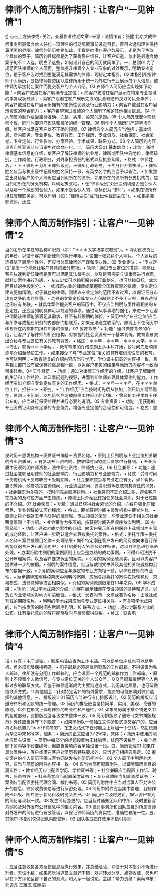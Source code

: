 # 律师个人简历制作指引：让客户“一见钟情”1

☝ 点击上方头像或+关注，查看作者往期文章~来源：法悟作者：张健 北京大成律师事务所高级合伙人任何一项理性的行动都要事前设定目标，盲目永远和理性保持着清晰的界限。律师的简历亦是如此，不管是向潜在客户的展示，还是为了争取一个具体的案子，简历的目标都是为了获得客户信任，让客户知道，你才是最适合他案子的不二人选。明白了这些，如何设计自己的简历就简单了。一、总则01 为了规范团队律师的个人简历，整体提升律师个人专业形象的对外展示，明确专业定位，便于客户及时找到更能满足其需求的律师，现制定本指引。02 本指引所指律师个人简历，是指律师提交团队或律所用于统一对外进行专业展示的个人信息，或律师为承接特定案件而提交客户的个人介绍。03 律师个人简历应当实现如下功能：• 向客户或潜在客户明确专业定位；• 向客户或潜在客户展示在特定专业领域的丰富成功经验；• 向客户或潜在客户展示先进的执业理念和良好的执业素养；• 向客户或潜在客户展示所拥有的垄断性资源及行业影响力；• 向客户或潜在客户展示资源的整合能力；• 客户希望通过律师的个人简历了解的其他相关信息。04 个人简历的制作应当坚持准确、完整、实用、美观的原则。05 个人简历既要体现律师个性，同时也要遵守团队和律所的统一管理。06 制作个人简历时严禁弄虚作假，给客户或潜在客户以不正确的预期。07 律师的个人简历应当包括：基本信息、所内职务、专业定位、教育背景、工作经历、专业资质、社会兼职、社会荣誉、专业定位、行业影响、办案经验、学术成果、联系方式。08 个人简历的内容设置和外观设计应当避免过度商业化。二、简历内容01 基本信息：• 功能：通过律师基本信息的介绍，使客户了解该律师的执业地，律所或团队中的地位，律师级别，工作岗位，行政职务，对外承担责任的形式以及执业年限。• 格式：律师姓名，＊＊＊律所＋分所＋律师级别，＋律所行政职务，＋年月日开始执业。• 律师姓名应当与执业证中记载的姓名保持一致，有英文名字的应当予以备注。• 如果独立出具给客户的个人简历应当列明所在的律所，如果所在的律所有分支机构的，应当列明所在的分支机构，以确定执业地。• 在“律师级别”处应当列明是否是合伙人以及哪一个级别的合伙人。如果不是合伙人的，则标识为“律师”。• 如果在律所有担任管理职务的，可以列明（如：“律所主任”或“诉讼仲裁部主任”）。• 如果是兼职律师，还应

# 律师个人简历制作指引：让客户“一见钟情”2

当列名所在单位的名称和职务（如：“＊＊＊大学法学院教授”）。• 列明首次执业的年份，以便于客户判断律师的执行年限。• 设置一张彩色个人照片。个人照片的选择除了展示个性外，还应当体现律师的严谨和专业性。02 专业定位：• “专业定位”是指一个能够让客户具体的细分市场。• 功能：通过专业定位的描述，能够让客户快速判断该律师是否可以满足其法律需求，以及是否需要与该律师进行会面，就特定案件进行沟通。• 专业定位可以按所服务的行业划分，也可以按目标，或实际目标的手段划分。• 一线城市执业的律师或掌握着全国性资源的律师，专业定位建议更加精确。对于其他的律师，则建议专业定位的范围不宜过窄，以保证细分市场有足够的市场容量。• 选择的专业定位或专业方向原则上不多于三项，且各选项之间应有关联。• 就具体案件提交客户的简历中，不仅应当列明与案件最相关的专业定位，还应当列明具体可以处理的事项。通过可从事事项的细化，来进一步让客户明确该律师能够满足其需求，甚至有超预期的体验。• 简历中的“专业定位”应当与所参与或担任职务的内部部门相联系，如果无法建立联系的，原则上不在简历中体现所在内部部门担任职务的信息。03 教育背景：• 功能：通过教育背景的介绍，让客户了解律师的知识结构，对掌握的社会资源有一个基本判断。教育背景突出介绍与专业定位有关的教育背景。• 格式：＊＊年—＊＊年，＊＊＊大学，＊＊＊专业，获得＊＊＊学位；• 教育背景的介绍原则上从本科开始，按时间先后顺序逐项介绍至参加工作。• 如果接受了与“专业定位”相关的具有培训班性质的教育，也可以列明；• 教育背景的介绍内容应当与学历、学位证书记载的内容相一致，且与相关部门公布或保存的信息相一致，以免客户核实的结果与简历的内容不一致而带来误会。04 工作经历：• 功能：通过对律师工作经历的介绍，让客户了解律师的生活和工作经验，以及看问题的视野，进而判断律师处理具体案件的能力。工作经历突出介绍与专业定位有关的工作经历。• 格式：＊＊年—＊＊年，在＊＊＊单位工作，担任＊＊＊职务。• “工作经历”应当按时间先后从参加工作开始介绍至现在，原则上不间断，以免给客户造成隐瞒工作经历的印象。• 曾经的工作单位不便公布的，应当进行保密处理并进行必要的说明。05 专业资质：• 功能：用获得的专业资质证明具有足够的专业能力，增强专业定位的合理性和可信度。• 格式：颁

# 律师个人简历制作指引：让客户“一见钟情”3

发时间＋颁发机构＋资质证书编号＋资质名称。• 原则上只列明与专业定位相关联的专业资质证。• 有多项专业资质的，按取得时间的先后顺序进行排列。• 专业资质中无须列明律师资格、法律职业资格、律师执业证。06 社会兼职：• 功能：通过社会兼职证明律师的社会影响力、行业影响力和专业影响力。• 格式：受聘时间＋受聘机构＋受聘职务＋受聘期限。• 社会兼职应当与专业定位有关，如仲裁员、兼职教师、政府决策咨询顾问、行业协会顾问、律协职务等权威机构聘任的职务。• 社会兼职为多项的，按时间先后顺序排列。• 社会兼职不宜介绍过多，避免客户在办案的及时性方面产生顾虑。• 原则上只介绍正在担任的社会兼职，对于已过期的不介绍。07 社会荣誉：• 功能：通过已获得社会荣誉的介绍，向客户强化在律师届、专业领域被认可的程度。• 格式：荣誉获得时间＋颁发机构＋荣誉名称。• 原则上只介绍近五年内获得的律师届、专业领域的荣誉，与专业定位不相关的社会荣誉原则上不介绍。• 社会荣誉为多项的，按获得时间先后顺序依次列明。08 办案经验：• 功能：通过对成功案件的介绍，向客户展示所在的服务专业领域中丰富的成功经验，让客户进一步确认适合处理拟委托的案件。• 格式：委托年限＋委托人名称＋案件或项目名称＋处理结果• 向不特定潜在客户发布的简历或向未签订保密协议的客户发布的简历中，不介绍委托人名称及处理结果，对项目信息进行保密处理。• 办案经验中列明的案例原则上应当是办结的成功案例。• 不得介绍法院不公开审理案件，以及客户要求保密的案件。• 列明的案例必须真实，且可以向客户提供进一步的依据。• 列明的案件信息，应当与裁判文书网及其他相关权威机构公布的数据一致。• 列明的案例应当与选定的专业方向相一致，以体现律师的专业性。• 为承接特定案件的简历中列明的案例，应当与拟委托的案件在受理机构、交易模式、法律障碍等方面相类似。• 介绍的案例原则限定在10年之内。09 学术成果：• 功能：通过学术成果的介绍，向客户展示律师在专业领域的坚持和追求，以及在专业领域的影响力和前瞻性。• 格式：发表时间＋文章或著作名称＋出版社或刊载的期限名称。• 列明的学术成果应当与专业定位相关联。• 有多项学术成果的，应当按发表的时间先后顺序列明。10 联系方式：• 功能：通过对联系方式的公布，让有委托意向的客户能够及时与律师取得联系。• 格式：联系电

# 律师个人简历制作指引：让客户“一见钟情”4

话＋传真＋电子邮箱。• 联系电话应当为工作电话，可以是单位座机也可以是手机，但必须能够保持畅通。• 电子邮箱必须是律所配备的工作邮箱，不得设置为私人邮箱。律所没有分配工作邮箱的，应当设置一个规范的邮箱作为工作邮箱。• 原则上不预留个人微信号、与专业定位无关的个人公众号、ＱＱ号码和微博等个人色彩过多的联系方式。但鉴于微信逐渐成为主要沟通方式，若无其他顾忌，也可留微信联系方式。11 其他信息：针对特定客户的特殊需求，提交的可能影响对律师选择的其他信息。三、排版设计01 简历应当进行专门排版设计。02 简历的排版应当遵守律所和团队的统一管理。03 简历的排版应当坚持简单、实用、美观、高雅的原则，以外在形式上体现律师的专业性和严谨性。04 如果简历属于某个特定文书的组成部分，则排版应当与该文书整体一致。05 简历排版除了遵守《文书排版规范》外还应当遵守下列规定：• 如果简历以一份独立文件的形式提交客户的，应当将名称设置为“＊＊律师简历”，在正文格式下在标题之上增加一个空格，然后设置为华文中宋16号字，加黑；• 简历的正文应当为12号字，宋体；• 简历中使用的照片应居右设置；• 简历中每部分的标题设置为宋体加黑，标题不设编号；• 每个标题下的内容不设置编号，但应当每项内容单独设置一段。四、简历管理01 如果在具体案件中，客户或潜在客户对简历有特殊要求的，应当遵守相应的规定。02 提交客户的个人简历不得与官方网站发布的简历相冲突。03 个人简历中列明的内容，应当与简历的附件内容相一致。04 应当为简历配置附件，以证明简历信息的真实性：• 教育经历应当配置学历、学位证书等；• 社会兼职应当配置工作证、聘书、任命书等；• 社会荣誉应当配置荣誉证书；• 专业资质应当配置资质证书；• 案例应当配置委托代理合同、裁判书等。05 简历的附件中应当对当事人不允许公开的信息、律师收费价格等进行保密处理。06 简历中附件应当集中管理，且制作成PDF版、图片便于复制和及时提交客户。07 简历应当及时更新，保证客户看到的简历与现状一致。08 发生简历变更的，应当及时通知团队和律所，及时更新官方网站及对外发布公开信息中的相关内容。09 律师事务所和团队应当对所属律师对外发布的简历进行有效管理，以保证律师简历的真实性、准确性和统一性。五、其他01 本指引仅供团队内部使用。02 团队各成员在使用本指引期间

# 律师个人简历制作指引：让客户“一见钟情”5

，应当注意收集各方反馈信息及执行效果，并总结经验，以便于对本指引不断进行升级。无讼小编：如果您觉得这篇文章还不错，欢迎转发分享、点赞收藏，您也可以在下方评论区留下自己的观点，和大家一起讨论。主编：靖力责编：梁萌审核：刘逸凡 王雅玉 陈丽娟

